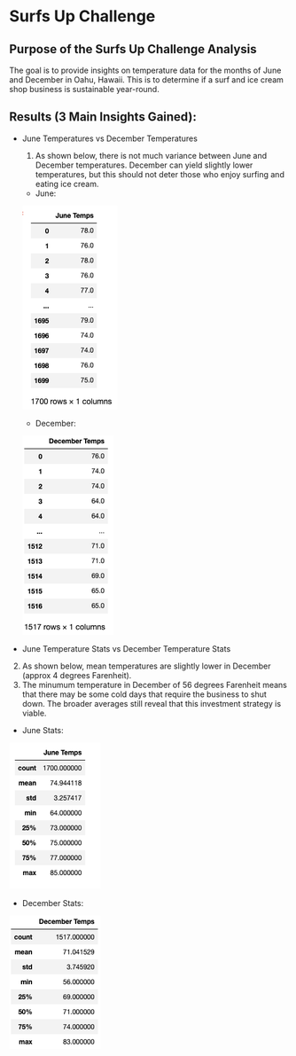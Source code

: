 # Surfs Up Challenge

## Purpose of the Surfs Up Challenge Analysis
The goal is to provide insights on temperature data for the months of June and December in Oahu, Hawaii. This is to determine if a surf and ice cream shop business is sustainable year-round.


## Results (3 Main Insights Gained):
- June Temperatures vs December Temperatures
  1. As shown below, there is not much variance between June and December temperatures. December can yield slightly lower temperatures, but this should not deter those who enjoy surfing and eating ice cream.
  
  - June:
  
  ![alt text](https://github.com/GrahamBSereno/surfs_up/blob/main/Extras/JuneTemp.png)
  
  - December:
  
  ![alt text](https://github.com/GrahamBSereno/surfs_up/blob/main/Extras/DecTemp.png)
  

 - June Temperature Stats vs December Temperature Stats
  2. As shown below, mean temperatures are slightly lower in December (approx 4 degrees Farenheit).
  3. The minumum temperature in December of 56 degrees Farenheit means that there may be some cold days that require the business to shut down. The broader averages still reveal that this investment strategy is viable.
  
  - June Stats:
  
  ![alt text](https://github.com/GrahamBSereno/surfs_up/blob/main/Extras/JuneTempStats.png)
  
  - December Stats:
  
  ![alt text](https://github.com/GrahamBSereno/surfs_up/blob/main/Extras/DecTempStats.png)

